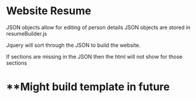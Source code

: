 Website Resume
========

JSON objects allow for editing of person details
JSON objects are stored in resumeBuilder.js

Jquery will sort through the JSON to build the website.

If sections are missing in the JSON then the html will not show for those sections

**Might build template in future
=====
